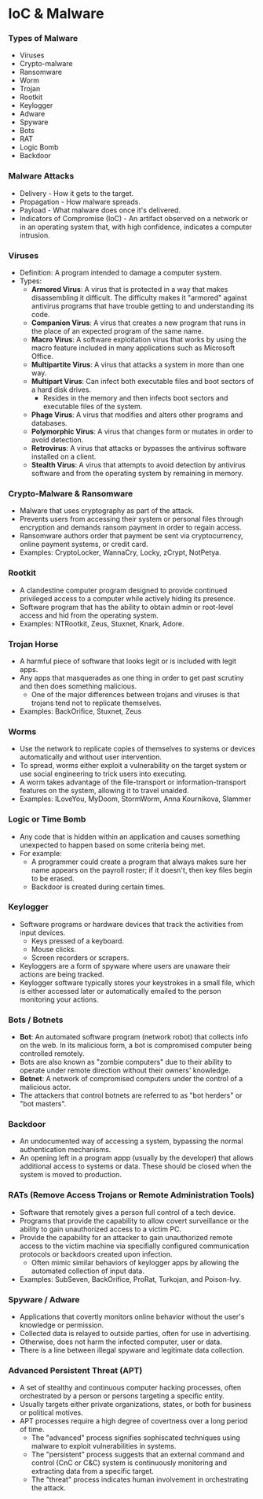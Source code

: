 # IoC & Malware

### **Types of Malware**

* Viruses
* Crypto-malware
* Ransomware
* Worm
* Trojan
* Rootkit
* Keylogger
* Adware
* Spyware
* Bots
* RAT
* Logic Bomb
* Backdoor

### **Malware Attacks**

* Delivery - How it gets to the target.
* Propagation - How malware spreads.
* Payload - What malware does once it's delivered. 
* Indicators of Compromise \(IoC\) - An artifact observed on a network or in an operating system that, with high confidence, indicates a computer intrusion. 

### **Viruses**

* Definition: A program intended to damage a computer system.
* Types:
  * **Armored Virus**: A virus that is protected in a way that makes disassembling it difficult. The difficulty makes it "armored" against antivirus programs that have trouble getting to and understanding its code.
  * **Companion Virus**: A virus that creates a new program that runs in the place of an expected program of the same name.
  * **Macro Virus**: A software exploitation virus that works by using the macro feature included in many applications such as Microsoft Office.
  * **Multipartite Virus**: A virus that attacks a system in more than one way.
  * **Multipart Virus**: Can infect both executable files and boot sectors of a hard disk drives. 
    * Resides in the memory and then infects boot sectors and executable files of the system. 
  * **Phage Virus**: A virus that modifies and alters other programs and databases.
  * **Polymorphic Virus**: A virus that changes form or mutates in order to avoid detection.
  * **Retrovirus**: A virus that attacks or bypasses the antivirus software installed on a client.
  * **Stealth Virus**: A virus that attempts to avoid detection by antivirus software and from the operating system by remaining in memory.

### **Crypto-Malware & Ransomware**

* Malware that uses cryptography as part of the attack.
* Prevents users from accessing their system or personal files through encryption and demands ransom payment in order to regain access.
* Ransomware authors order that payment be sent via cryptocurrency, online payment systems, or credit card.
* Examples: CryptoLocker, WannaCry, Locky, zCrypt, NotPetya.

### **Rootkit**

* A clandestine computer program designed to provide continued privileged access to a computer while actively hiding its presence.
* Software program that has the ability to obtain admin or root-level access and hid from the operating system.
* Examples: NTRootkit, Zeus, Stuxnet, Knark, Adore.

### **Trojan Horse**

* A harmful piece of software that looks legit or is included with legit apps.
* Any apps that masquerades as one thing in order to get past scrutiny and then does something malicious.
  * One of the major differences between trojans and viruses is that trojans tend not to replicate themselves.
* Examples: BackOrifice, Stuxnet, Zeus

### **Worms**

* Use the network to replicate copies of themselves to systems or devices automatically and without user intervention.
* To spread, worms either exploit a vulnerability on the target system or use social engineering to trick users into executing.
* A worm takes advantage of the file-transport or information-transport features on the system, allowing it to travel unaided.
* Examples: ILoveYou, MyDoom, StormWorm, Anna Kournikova, Slammer

### **Logic or Time Bomb**

* Any code that is hidden within an application and causes something unexpected to happen based on some criteria being met.
* For example:
  * A programmer could create a program that always makes sure her name appears on the payroll roster; if it doesn't, then key files begin to be erased.
  * Backdoor is created during certain times.

### **Keylogger**

* Software programs or hardware devices that track the activities from input devices.
  * Keys pressed of a keyboard.
  * Mouse clicks.
  * Screen recorders or scrapers.
* Keyloggers are a form of spyware where users are unaware their actions are being tracked.
* Keylogger software typically stores your keystrokes in a small file, which is either accessed later or automatically emailed to the person monitoring your actions.

### **Bots / Botnets**

* **Bot**: An automated software program \(network robot\) that collects info on the web. In its malicious form, a bot is compromised computer being controlled remotely.
* Bots are also known as "zombie computers" due to their ability to operate under remote direction without their owners' knowledge.
* **Botnet**: A network of compromised computers under the control of a malicious actor.
* The attackers that control botnets are referred to as "bot herders" or "bot masters".

### **Backdoor**

* An undocumented way of accessing a system, bypassing the normal authentication mechanisms.
* An opening left in a program appp \(usually by the developer\) that allows additional access to systems or data. These should be closed when the system is moved to production.

### **RATs \(Remove Access Trojans or Remote Administration Tools\)**

* Software that remotely gives a person full control of a tech device.
* Programs that provide the capability to allow covert surveillance or the ability to gain unauthorized access to a victim PC.
* Provide the capability for an attacker to gain unauthorized remote access to the victim machine via specifially configured communication protocols or backdoors created upon infection.
  * Often mimic similar behaviors of keylogger apps by allowing the automated collection of input data.
* Examples: SubSeven, BackOrifice, ProRat, Turkojan, and Poison-Ivy.

### **Spyware / Adware**

* Applications that covertly monitors online behavior without the user's knowledge or permission.
* Collected data is relayed to outside parties, often for use in advertising.
* Otherwise, does not harm the infected computer, user or data.
* There is a line between illegal spyware and legitimate data collection.

### **Advanced Persistent Threat \(APT\)**

* A set of stealthy and continuous computer hacking processes, often orchestrated by a person or persons targeting a specific entity.
* Usually targets either private organizations, states, or both for business or political motives.
* APT processes require a high degree of covertness over a long period of time.
  * The "advanced" process signifies sophiscated techniques using malware to exploit vulnerabilities in systems.
  * The "persistent" process suggests that an external command and control \(CnC or C&C\) system is continuously monitoring and extracting data from a specific target.
  * The "threat" process indicates human involvement in orchestrating the attack.

